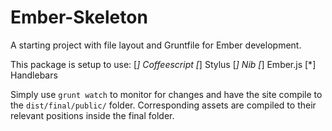 Ember-Skeleton
==============

A starting project with file layout and Gruntfile for Ember development.

This package is setup to use:
[*] Coffeescript
[*] Stylus
[*] Nib
[*] Ember.js
[*] Handlebars

Simply use `grunt watch` to monitor for changes and have the site compile to the `dist/final/public/` folder. Corresponding assets are compiled to their relevant positions inside the final folder.
